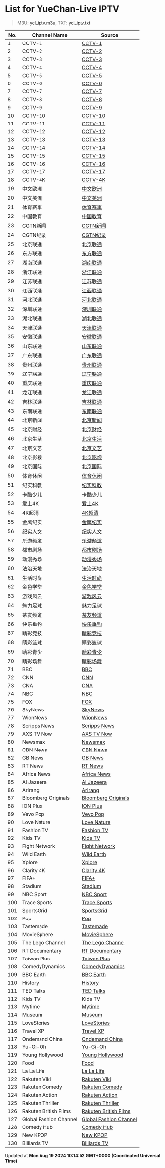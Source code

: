 # List for **YueChan-Live IPTV**

> M3U: [ycl_iptv.m3u](/ycl_iptv.m3u), TXT: [ycl_iptv.txt](/txt/ycl_iptv.txt)

| No.  | Channel Name | Source |
| --- | ------------ | --- |
| 1 | CCTV-1 | [CCTV-1](rtp://239.3.1.129:8008) |
| 2 | CCTV-2 | [CCTV-2](rtp://239.3.1.60:8084) |
| 3 | CCTV-3 | [CCTV-3](rtp://239.3.1.172:8001) |
| 4 | CCTV-4 | [CCTV-4](rtp://239.3.1.105:8092) |
| 5 | CCTV-5 | [CCTV-5](rtp://239.3.1.173:8001) |
| 6 | CCTV-6 | [CCTV-6](rtp://239.3.1.174:8001) |
| 7 | CCTV-7 | [CCTV-7](rtp://239.3.1.61:8104) |
| 8 | CCTV-8 | [CCTV-8](rtp://239.3.1.175:8001) |
| 9 | CCTV-9 | [CCTV-9](rtp://239.3.1.62:8112) |
| 10 | CCTV-10 | [CCTV-10](rtp://239.3.1.63:8116) |
| 11 | CCTV-11 | [CCTV-11](rtp://239.3.1.152:8120) |
| 12 | CCTV-12 | [CCTV-12](rtp://239.3.1.64:8124) |
| 13 | CCTV-13 | [CCTV-13](rtp://239.3.1.124:8128) |
| 14 | CCTV-14 | [CCTV-14](rtp://239.3.1.65:8132) |
| 15 | CCTV-15 | [CCTV-15](rtp://239.3.1.153:8136) |
| 16 | CCTV-16 | [CCTV-16](rtp://239.3.1.184:8001) |
| 17 | CCTV-17 | [CCTV-17](rtp://239.3.1.151:8144) |
| 18 | CCTV-4K | [CCTV-4K](rtp://239.3.1.245:2000) |
| 19 | 中文欧洲 | [中文欧洲](rtp://239.3.1.213:4220) |
| 20 | 中文美洲 | [中文美洲](rtp://239.3.1.214:4220) |
| 21 | 体育赛事 | [体育赛事](rtp://239.3.1.130:8004) |
| 22 | 中国教育 | [中国教育](rtp://239.3.1.57:8152) |
| 23 | CGTN新闻 | [CGTN新闻](rtp://239.3.1.215:4220) |
| 24 | CGTN纪录 | [CGTN纪录](rtp://239.3.1.216:4220) |
| 25 | 北京联通 | [北京联通](rtp://239.3.1.241:8000) |
| 26 | 东方联通 | [东方联通](rtp://239.3.1.136:8032) |
| 27 | 湖南联通 | [湖南联通](rtp://239.3.1.132:8012) |
| 28 | 浙江联通 | [浙江联通](rtp://239.3.1.137:8036) |
| 29 | 江苏联通 | [江苏联通](rtp://239.3.1.135:8028) |
| 30 | 江西联通 | [江西联通](rtp://239.3.1.123:8164) |
| 31 | 河北联通 | [河北联通](rtp://239.3.1.148:8072) |
| 32 | 深圳联通 | [深圳联通](rtp://239.3.1.134:8020) |
| 33 | 湖北联通 | [湖北联通](rtp://239.3.1.138:8044) |
| 34 | 天津联通 | [天津联通](rtp://239.3.1.148:8072) |
| 35 | 安徽联通 | [安徽联通](rtp://239.3.1.211:8064) |
| 36 | 山东联通 | [山东联通](rtp://239.3.1.209:8052) |
| 37 | 广东联通 | [广东联通](rtp://239.3.1.142:8048) |
| 38 | 贵州联通 | [贵州联通](rtp://239.3.1.149:8076) |
| 39 | 辽宁联通 | [辽宁联通](rtp://239.3.1.210:8056) |
| 40 | 重庆联通 | [重庆联通](rtp://239.3.1.122:8160) |
| 41 | 龙江联通 | [龙江联通](rtp://239.3.1.133:8016) |
| 42 | 吉林联通 | [吉林联通](rtp://239.3.1.240:8172) |
| 43 | 东南联通 | [东南联通](rtp://239.3.1.156:8148) |
| 44 | 北京新闻 | [北京新闻](rtp://239.3.1.159:8000) |
| 45 | 北京财经 | [北京财经](rtp://239.3.1.115:8000) |
| 46 | 北京生活 | [北京生活](rtp://239.3.1.117:8000) |
| 47 | 北京文艺 | [北京文艺](rtp://239.3.1.242:8000) |
| 48 | 北京影视 | [北京影视](rtp://239.3.1.158:8000) |
| 49 | 北京国际 | [北京国际](rtp://239.3.1.235:8000) |
| 50 | 体育休闲 | [体育休闲](rtp://239.3.1.243:8000) |
| 51 | 纪实科教 | [纪实科教](rtp://239.3.1.115:8000) |
| 52 | 卡酷少儿 | [卡酷少儿](rtp://239.3.1.189:8000) |
| 53 | 爱上4K | [爱上4K](rtp://239.3.1.236:2000) |
| 54 | 4K超清 | [4K超清](rtp://239.3.1.249:8001) |
| 55 | 金鹰纪实 | [金鹰纪实](rtp://239.3.1.58:8156) |
| 56 | 纪实人文 | [纪实人文](rtp://239.3.1.212:8060) |
| 57 | 乐游频道 | [乐游频道](rtp://239.3.1.207:8001) |
| 58 | 都市剧场 | [都市剧场](rtp://239.3.1.203:8001) |
| 59 | 动漫秀场 | [动漫秀场](rtp://239.3.1.202:8001) |
| 60 | 法治天地 | [法治天地](rtp://239.3.1.204:8001) |
| 61 | 生活时尚 | [生活时尚](rtp://239.3.1.206:8001) |
| 62 | 金色学堂 | [金色学堂](rtp://239.3.1.208:8001) |
| 63 | 游戏风云 | [游戏风云](rtp://239.3.1.205:8001) |
| 64 | 魅力足球 | [魅力足球](rtp://239.3.1.201:8001) |
| 65 | 茶友频道 | [茶友频道](rtp://239.3.1.165:8001) |
| 66 | 快乐垂钓 | [快乐垂钓](rtp://239.3.1.164:8001) |
| 67 | 睛彩竞技 | [睛彩竞技](rtp://239.3.1.125:8001) |
| 68 | 睛彩篮球 | [睛彩篮球](rtp://239.3.1.126:8001) |
| 69 | 睛彩青少 | [睛彩青少](rtp://239.3.1.127:8001) |
| 70 | 睛彩场舞 | [睛彩场舞](rtp://239.3.1.128:8001) |
| 71 | BBC | [BBC](https://jmp2.uk/SamsungTVPlus/US4000033L.m3u8) |
| 72 | CNN | [CNN](https://jmp2.uk/SamsungTVPlus/GBBD8000016N.m3u8) |
| 73 | CNA | [CNA](https://d2e1asnsl7br7b.cloudfront.net/7782e205e72f43aeb4a48ec97f66ebbe/index_5.m3u8) |
| 74 | NBC | [NBC](https://jmp2.uk/SamsungTVPlus/USBB2200014DK.m3u8) |
| 75 | FOX | [FOX](https://jmp2.uk/SamsungTVPlus/USBA300024TN.m3u8) |
| 76 | SkyNews | [SkyNews](https://jmp2.uk/SamsungTVPlus/USBB52000022Q.m3u8) |
| 77 | WionNews | [WionNews](https://d7x8z4yuq42qn.cloudfront.net/index_7.m3u8) |
| 78 | Scripps News | [Scripps News](https://jmp2.uk/SamsungTVPlus/USBD3000073N.m3u8) |
| 79 | AXS TV Now | [AXS TV Now](https://dikcfc9915kp8.cloudfront.net/hls/1080p/playlist.m3u8) |
| 80 | Newsmax | [Newsmax](http://nmxlive.akamaized.net/hls/live/529965/Live_1/index.m3u8) |
| 81 | CBN News | [CBN News](https://bcovlive-a.akamaihd.net/re8d9f611ee4a490a9bb59e52db91414d/us-east-1/734546207001/playlist.m3u8) |
| 82 | GB News | [GB News](https://jmp2.uk/SamsungTVPlus/GBBB1600008R3.m3u8) |
| 83 | RT News | [RT News](https://rt-glb.rttv.com/dvr/rtnews/playlist_4500Kb.m3u8) |
| 84 | Africa News | [Africa News](https://euronews-africanews-english-1-eu.xiaomi.wurl.tv/playlist.m3u8) |
| 85 | Al Jazeera | [Al Jazeera](http://live-hls-web-aje.getaj.net/AJE/01.m3u8) |
| 86 | Arirang | [Arirang](https://amdlive-ch01-ctnd-com.akamaized.net/arirang_1ch/smil:arirang_1ch.smil/chunklist_b3256000_sleng.m3u8) |
| 87 | Bloomberg Originals | [Bloomberg Originals](https://jmp2.uk/SamsungTVPlus/GBBC900012J9.m3u8) |
| 88 | ION Plus | [ION Plus](https://jmp2.uk/SamsungTVPlus/USBD300003LK.m3u8) |
| 89 | Vevo Pop | [Vevo Pop](https://jmp2.uk/SamsungTVPlus/GBBC19000017V.m3u8) |
| 90 | Love Nature | [Love Nature](https://d18dyiwu97wm6q.cloudfront.net/playlist2160p.m3u8) |
| 91 | Fashion TV | [Fashion TV](http://91.247.68.229:8000/play/Fashion/index.m3u8) |
| 92 | Kids TV | [Kids TV](https://jansonmedia-kidstv-1-us.xiaomi.wurl.tv/playlist.m3u8) |
| 93 | Fight Network | [Fight Network](https://d12a2vxqkkh1bo.cloudfront.net/hls/1080p/playlist.m3u8) |
| 94 | Wild Earth | [Wild Earth](https://wildearth-plex.amagi.tv/masterR1080p.m3u8) |
| 95 | Xplore | [Xplore](https://jmp2.uk/SamsungTVPlus/USBC2100008DP.m3u8) |
| 96 | Clarity 4K | [Clarity 4K](https://jmp2.uk/SamsungTVPlus/USBA3800005NI.m3u8) |
| 97 | FIFA+ | [FIFA+](https://jmp2.uk/SamsungTVPlus/ATBA3300007PT.m3u8) |
| 98 | Stadium | [Stadium](https://jmp2.uk/SamsungTVPlus/USAJ3504705A.m3u8) |
| 99 | NBC Sport | [NBC Sport](https://jmp2.uk/SamsungTVPlus/USBD420002446.m3u8) |
| 100 | Trace Sports | [Trace Sports](https://lightning-tracesport-samsungau.amagi.tv/playlist1080p.m3u8) |
| 101 | SportsGrid | [SportsGrid](https://amg00315-sportsgrid-firetv.amagi.tv/playlist.m3u8) |
| 102 | Pop | [Pop](http://streamsy.online:2999/coachj88/N93DPKS9pJ/226) |
| 103 | Tastemade | [Tastemade](https://jmp2.uk/SamsungTVPlus/GBBB38000093D.m3u8) |
| 104 | MovieSphere | [MovieSphere](https://jmp2.uk/SamsungTVPlus/USBD17000117B.m3u8) |
| 105 | The Lego Channel | [The Lego Channel](https://jmp2.uk/SamsungTVPlus/GBBC4300005AL.m3u8) |
| 106 | RT Documentary | [RT Documentary](https://rt-rtd.rttv.com/live/rtdoc/playlist_4500Kb.m3u8) |
| 107 | Taiwan Plus | [Taiwan Plus](https://bcovlive-a.akamaihd.net/rce33d845cb9e42dfa302c7ac345f7858/ap-northeast-1/6282251407001/playlist.m3u8) |
| 108 | ComedyDynamics | [ComedyDynamics](https://cdn-ue1-prod.tsv2.amagi.tv/linear/amg01201-cinedigmenterta-comedydynamics-xiaomi/playlist.m3u8) |
| 109 | BBC Earth | [BBC Earth](https://d206rrc0yoxllg.cloudfront.net/v1/manifest/3722c60a815c199d9c0ef36c5b73da68a62b09d1/cc-staxtq3pp4n9p/115c93cf-88fa-4c4d-86c1-ca74ac6969d7/3.m3u8) |
| 110 | History | [History](https://da8eq3kpws4wh.cloudfront.net/v1/manifest/3722c60a815c199d9c0ef36c5b73da68a62b09d1/cc-qwqfh4ecsmf30/7f1c6847-381e-477d-9bda-b62f74400ee0/3.m3u8) |
| 111 | TED Talks | [TED Talks](https://tedconferences-ted-1-us.xiaomi.wurl.tv/playlist.m3u8) |
| 112 | Kids TV | [Kids TV](https://jansonmedia-kidstv-1-us.xiaomi.wurl.tv/playlist.m3u8) |
| 113 | Mytime | [Mytime](https://cdn-uw2-prod.tsv2.amagi.tv/linear/amg00500-studiocitypictu-mytimeuk-xiaomi/playlist.m3u8) |
| 114 | Museum | [Museum](https://cdn-ue1-prod.tsv2.amagi.tv/linear/amg01492-secomsasmediart-museumtven-xiaomi/playlist.m3u8) |
| 115 | LoveStories | [LoveStories](https://lovestoriestv-lovestoriestv-1-eu.xiaomi.wurl.tv/playlist.m3u8) |
| 116 | Travel XP | [Travel XP](https://travelxp-travelxp-1-eu.xiaomi.wurl.tv/playlist.m3u8) |
| 117 | Ondemand China | [Ondemand China](https://newidco-ondemandchina-1-us.xiaomi.wurl.tv/playlist.m3u8) |
| 118 | Yu-Gi-Oh | [Yu-Gi-Oh](https://fastmedia-yu-gi-oh-1-gb.xiaomi.wurl.tv/playlist.m3u8) |
| 119 | Young Hollywood | [Young Hollywood](https://cdn-ue1-prod.tsv2.amagi.tv/linear/amg00143-younghollywoodl-younghollywood-xiaomi/playlist.m3u8) |
| 120 | Food | [Food](https://food-eu.xiaomi.wurl.tv/playlist.m3u8) |
| 121 | La La Life | [La La Life](https://amg02051-soulpublishing-amg02051c8-xiaomi-in-398.playouts.now.amagi.tv/playlist/amg02051-admecyltd-lalalifeenglish-xiaomiin/playlist.m3u8) |
| 122 | Rakuten Viki | [Rakuten Viki](https://newidco-rakutenviki-2-eu.xiaomi.wurl.tv/playlist.m3u8) |
| 123 | Rakuten Comedy | [Rakuten Comedy](https://rakuten-comedymovies-1-gb.xiaomi.wurl.tv/playlist.m3u8) |
| 124 | Rakuten Action | [Rakuten Action](https://rakuten-actionmovies-1-gb.xiaomi.wurl.tv/playlist.m3u8) |
| 125 | Rakuten Thriller | [Rakuten Thriller](https://rakuten-thriller-1-gb.xiaomi.wurl.tv/playlist.m3u8) |
| 126 | Rakuten British Films | [Rakuten British Films](https://rakuten-british-films-1-gb.xiaomi.wurl.tv/playlist.m3u8) |
| 127 | Global Fashion Channel | [Global Fashion Channel](https://gfcomnimedia-globalfashionchannel-1-eu.xiaomi.wurl.tv/playlist.m3u8) |
| 128 | Comedy Hub | [Comedy Hub](https://jmp2.uk/SamsungTVPlus/GBBD25000038Y.m3u8) |
| 129 | New KPOP | [New KPOP](https://newidco-newkid-1-eu.xiaomi.wurl.tv/playlist.m3u8) |
| 130 | Billiards TV | [Billiards TV](https://newidco-billiardstv-1-eu.xiaomi.wurl.tv/playlist.m3u8) |

Updated at **Mon Aug 19 2024 10:14:52 GMT+0000 (Coordinated Universal Time)**

